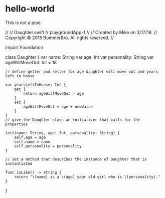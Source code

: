 # hello-world
This is not a pipe.


//
//  Daughter.swift
//  playgroundApp-1
//
//  Created by Mike on 3/17/18.
//  Copyright © 2018 BummerBro. All rights reserved.
//

import Foundation

class Daughter {
	var name: String
	var age: Int
	var personality: String
	var ageWillMoveOut: Int = 18
	
	
	// define getter and setter for age daughter will move out and years left in house
	
	var yearsLeftInHouse: Int {
		get {
			return ageWillMoveOut - age
		}
		set {
			ageWillMoveOut = age + newValue
		}
	}
	// give the Daughter class an initializer that calls for the properties
	
	init(name: String, age: Int, personality: String) {
		self.age = age
		self.name = name
		self.personality = personality
	}
	
	// set a method that describes the instance of Daughter that is instantiated
	
	func isLike() -> String {
		return "\(name) is a \(age) year old girl who is \(personality)."
	}
}
